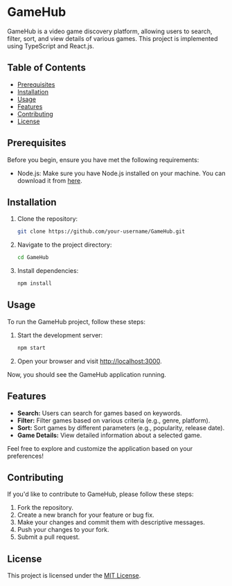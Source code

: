 # GameHub

GameHub is a video game discovery platform, allowing users to search, filter, sort, and view details of various games. This project is implemented using TypeScript and React.js.

## Table of Contents

- [Prerequisites](#prerequisites)
- [Installation](#installation)
- [Usage](#usage)
- [Features](#features)
- [Contributing](#contributing)
- [License](#license)

## Prerequisites

Before you begin, ensure you have met the following requirements:

- Node.js: Make sure you have Node.js installed on your machine. You can download it from [here](https://nodejs.org/).

## Installation

1. Clone the repository:

   ```bash
   git clone https://github.com/your-username/GameHub.git
   ```

2. Navigate to the project directory:

   ```bash
   cd GameHub
   ```

3. Install dependencies:

   ```bash
   npm install
   ```

## Usage

To run the GameHub project, follow these steps:

1. Start the development server:

   ```bash
   npm start
   ```

2. Open your browser and visit [http://localhost:3000](http://localhost:3000).

Now, you should see the GameHub application running.

## Features

- **Search:** Users can search for games based on keywords.
- **Filter:** Filter games based on various criteria (e.g., genre, platform).
- **Sort:** Sort games by different parameters (e.g., popularity, release date).
- **Game Details:** View detailed information about a selected game.

Feel free to explore and customize the application based on your preferences!

## Contributing

If you'd like to contribute to GameHub, please follow these steps:

1. Fork the repository.
2. Create a new branch for your feature or bug fix.
3. Make your changes and commit them with descriptive messages.
4. Push your changes to your fork.
5. Submit a pull request.

## License

This project is licensed under the [MIT License](LICENSE).
